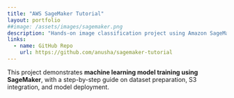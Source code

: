 ```yaml
---
title: "AWS SageMaker Tutorial"
layout: portfolio
##image: /assets/images/sagemaker.png
description: "Hands-on image classification project using Amazon SageMaker."
links:
  - name: GitHub Repo
    url: https://github.com/anusha/sagemaker-tutorial
---
```

This project demonstrates **machine learning model training using SageMaker**, with a step-by-step guide on dataset preparation, S3 integration, and model deployment.
